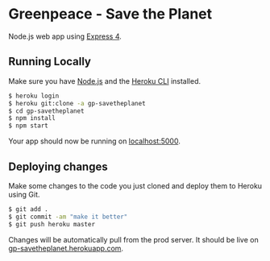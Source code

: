 # Greenpeace - Save the Planet

Node.js web app using [Express 4](http://expressjs.com/).

## Running Locally

Make sure you have [Node.js](http://nodejs.org/) and the [Heroku CLI](https://cli.heroku.com/) installed.

```sh
$ heroku login
$ heroku git:clone -a gp-savetheplanet
$ cd gp-savetheplanet
$ npm install
$ npm start
```

Your app should now be running on [localhost:5000](http://localhost:5000/).

## Deploying changes 

Make some changes to the code you just cloned and deploy them to Heroku using Git.


```sh
$ git add .
$ git commit -am "make it better"
$ git push heroku master
```

Changes will be automatically pull from the prod server. It should be live on [gp-savetheplanet.herokuapp.com](http://gp-savetheplanet.herokuapp.com/). 
